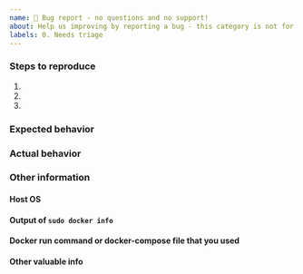 ```yaml
---
name: 🐛 Bug report - no questions and no support!
about: Help us improving by reporting a bug - this category is not for questions and also not for support! Please use one of the options below for questions and support
labels: 0. Needs triage
---
```


<!---
- Before submitting a bug report, please read through the documentation available at https://github.com/nextcloud/all-in-one#faq
- Additional documentation is available here: https://github.com/nextcloud/all-in-one/discussions/categories/wiki
- You should also read through existing questions and their answer here: https://github.com/nextcloud/all-in-one/discussions/categories/questions
- Additional threads can be found here: https://help.nextcloud.com/tag/aio
- Existing feature requests are listed here: https://github.com/nextcloud/all-in-one/discussions/categories/ideas
--->

<!--- Please fill out the whole template below -->
### Steps to reproduce
1.
2.
3.

### Expected behavior <!--- Tell us what should happen -->

### Actual behavior <!--- Tell us what happens instead -->


### Other information
#### Host OS <!--- (the host OS on which you are trying to install AIO on) -->

#### Output of `sudo docker info`

#### Docker run command or docker-compose file that you used

#### Other valuable info <!--- (like logs, screenshots & Co.) -->
